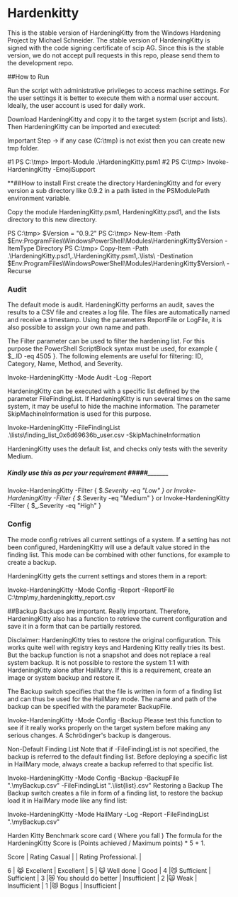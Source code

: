 # Hardenkitty
This is the stable version of HardeningKitty from the Windows Hardening Project by Michael Schneider. The stable version of HardeningKitty is signed with the code signing certificate of scip AG. Since this is the stable version, we do not accept pull requests in this repo, please send them to the development repo.





##How to Run

Run the script with administrative privileges to access machine settings. For the user settings it is better to execute them with a normal user account. Ideally, the user account is used for daily work.

Download HardeningKitty and copy it to the target system (script and lists). Then HardeningKitty can be imported and executed:

Important Step -> if any case (C:\tmp) is not exist then you can create new tmp folder.

#1 PS C:\tmp> Import-Module .\HardeningKitty.psm1
#2  PS C:\tmp> Invoke-HardeningKitty -EmojiSupport

**##How to install
First create the directory HardeningKitty and for every version a sub directory like 0.9.2 in a path listed in the PSModulePath environment variable.

Copy the module HardeningKitty.psm1, HardeningKitty.psd1, and the lists directory to this new directory.

PS C:\tmp> $Version = "0.9.2"
PS C:\tmp> New-Item -Path $Env:ProgramFiles\WindowsPowerShell\Modules\HardeningKitty\$Version -ItemType Directory
PS C:\tmp> Copy-Item -Path .\HardeningKitty.psd1,.\HardeningKitty.psm1,.\lists\ -Destination $Env:ProgramFiles\WindowsPowerShell\Modules\HardeningKitty\$Version\ -Recurse
### Audit
The default mode is audit. HardeningKitty performs an audit, saves the results to a CSV file and creates a log file. The files are automatically named and receive a timestamp. Using the parameters ReportFile or LogFile, it is also possible to assign your own name and path.

The Filter parameter can be used to filter the hardening list. For this purpose the PowerShell ScriptBlock syntax must be used, for example { $_.ID -eq 4505 }. The following elements are useful for filtering: ID, Category, Name, Method, and Severity.

Invoke-HardeningKitty -Mode Audit -Log -Report

HardeningKitty can be executed with a specific list defined by the parameter FileFindingList. If HardeningKitty is run several times on the same system, it may be useful to hide the machine information. The parameter SkipMachineInformation is used for this purpose.

Invoke-HardeningKitty -FileFindingList .\lists\finding_list_0x6d69636b_user.csv -SkipMachineInformation

HardeningKitty uses the default list, and checks only tests with the severity Medium.
##### Kindly use this as per your requirement #####_______

Invoke-HardeningKitty -Filter { $_.Severity -eq "Low" }
or
Invoke-HardeningKitty -Filter { $_.Severity -eq "Medium" }
or
Invoke-HardeningKitty -Filter { $_.Severity -eq "High" }

### Config
The mode config retrives all current settings of a system. If a setting has not been configured, HardeningKitty will use a default value stored in the finding list. This mode can be combined with other functions, for example to create a backup.

HardeningKitty gets the current settings and stores them in a report:

Invoke-HardeningKitty -Mode Config -Report -ReportFile C:\tmp\my_hardeningkitty_report.csv

##Backup
Backups are important. Really important. Therefore, HardeningKitty also has a function to retrieve the current configuration and save it in a form that can be partially restored.

Disclaimer: HardeningKitty tries to restore the original configuration. This works quite well with registry keys and Hardening Kitty really tries its best. But the backup function is not a snapshot and does not replace a real system backup. It is not possible to restore the system 1:1 with HardeningKitty alone after HailMary. If this is a requirement, create an image or system backup and restore it.

The Backup switch specifies that the file is written in form of a finding list and can thus be used for the HailMary mode. The name and path of the backup can be specified with the parameter BackupFile.

Invoke-HardeningKitty -Mode Config -Backup
Please test this function to see if it really works properly on the target system before making any serious changes. A Schrödinger's backup is dangerous.

Non-Default Finding List
Note that if -FileFindingList is not specified, the backup is referred to the default finding list. Before deploying a specific list in HailMary mode, always create a backup referred to that specific list.

Invoke-HardeningKitty -Mode Config -Backup -BackupFile ".\myBackup.csv" -FileFindingList ".\list\{list}.csv"
Restoring a Backup
The Backup switch creates a file in form of a finding list, to restore the backup load it in HailMary mode like any find list:

Invoke-HardeningKitty -Mode HailMary -Log -Report -FileFindingList ".\myBackup.csv"

Harden Kitty Benchmark score card ( Where you fall )
The formula for the HardeningKitty Score is (Points achieved / Maximum points) * 5 + 1.

Score | Rating Casual | | Rating Professional. |

6 | 😹 Excellent | Excellent |
5 | 😺 Well done | Good |
4 |😼 Sufficient | Sufficient |
3 |😿 You should do better | Insufficient |
2 |🙀 Weak | Insufficient |
1 |😾 Bogus | Insufficient |
